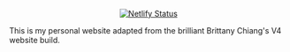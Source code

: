 <p align="center">
  <a href="https://app.netlify.com/sites/bryceschuebert/deploys" target="_blank">
    <img src="https://api.netlify.com/api/v1/badges/1963b488-7b78-48c9-9e2d-6fb5e47ab3af/deploy-status" alt="Netlify Status" />
  </a>
</p>

This is my personal website adapted from the brilliant Brittany Chiang's V4 website build.
